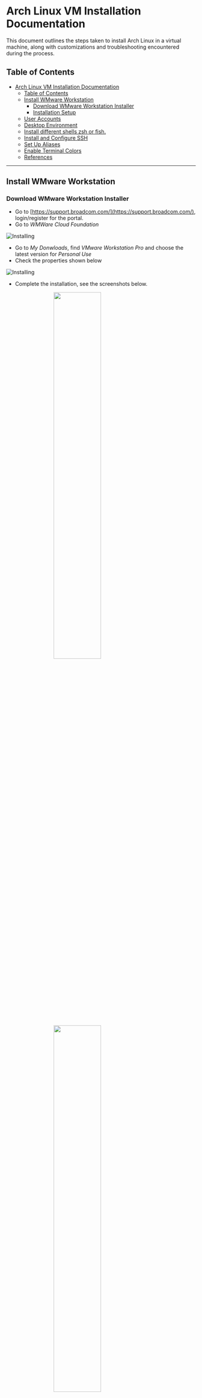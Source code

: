 # Arch Linux VM Installation Documentation

This document outlines the steps taken to install Arch Linux in a virtual machine, along with customizations and troubleshooting encountered during the process.

## Table of Contents
- [Arch Linux VM Installation Documentation](#arch-linux-vm-installation-documentation)
  - [Table of Contents](#table-of-contents)
  - [Install WMware Workstation](#install-wmware-workstation)
    - [Download WMware Workstation Installer](#download-wmware-workstation-installer)
    - [Installation Setup](#installation-setup)
  - [User Accounts](#user-accounts)
  - [Desktop Environment](#desktop-environment)
  - [Install different shells zsh or fish.](#install-different-shells-zsh-or-fish)
  - [Install and Configure SSH](#install-and-configure-ssh)
  - [Set Up Aliases](#set-up-aliases)
  - [Enable Terminal Colors](#enable-terminal-colors)
  - [References](#references)

---
## Install WMware Workstation
### Download WMware Workstation Installer
- Go to [https://support.broadcom.com/](https://support.broadcom.com/), login/register for the portal. 
- Go to *WMWare Cloud Foundation* 
  
![Installing](./resources/img/WMware%20Foundation.png)
- Go to *My Donwloads*, find *VMware Workstation Pro* and choose the latest version for *Personal Use*
- Check the properties shown below

![Installing](./resources/img/SHA2.png)
- Complete the installation, see the screenshots below.

<img src="./resources/img/1.png" width="50%"  style="display:block;margin: auto;" />
<img src="./resources/img/2.png" width="50%" style="display:block;margin: auto;" />
<img src="./resources/img/3.png" width="50%" style="display:block;margin: auto;" />
<img src="./resources/img/4.png" width="50%" style="display:block;margin: auto;" />
<img src="./resources/img/5.png" width="50%" style="display:block;margin: auto;" />
<img src="./resources/img/6.png" width="50%" style="display:block;margin: auto;" />
<img src="./resources/img/7.png" width="50%" style="display:block;margin: auto;" />
<img src="./resources/img/8.png" width="50%" style="display:block;margin: auto;" />


### Installation Setup

1. **Download Arch Linux ISO**  
Download the latest Arch Linux ISO from [archlinux.org](https://archlinux.org/download/). This installation uses archlinux.doridian.net.
  ![arch-linux](./resources/img/arch-linux.png)  
**Description:** The ISO image contains the Arch Linux operating system files necessary for installation. Choosing a reliable source ensures the integrity and authenticity of the download.   
2. **Set Up VM**  
Use VMware to create a VM. Allocate at least 4GB of RAM and 20GB of disk space. See the steps below.
<img src="./resources/img/1.1.png"   style="display:block;margin: auto;" />
<img src="./resources/img/1.2.png" width="50%" style="display:block;margin: auto;" />
<img src="./resources/img/1.3.png" width="50%" style="display:block;margin: auto;" />
<img src="./resources/img/1.4.png" width="50%" style="display:block;margin: auto;" />
<img src="./resources/img/1.6.png" width="50%" style="display:block;margin: auto;" />
<img src="./resources/img/1.5.png" width="50%" style="display:block;margin: auto;" />
<img src="./resources/img/1.7.png" width="50%" style="display:block;margin: auto;" />
<img src="./resources/img/1.8.png" width="50%" style="display:block;margin: auto;" />

**Description:** Setting up a virtual machine (VM) allows you to run Arch Linux in an isolated environment. Sufficient RAM and disk space are essential for a smooth installation and performance of the OS.

3. **Boot into Arch ISO**  
Boot the VM using the downloaded ISO.
<img src="./resources/img/2.1.png"  style="display:block;margin: auto;" />
<img src="./resources/img/2.2.png"  style="display:block;margin: auto;" />
<img src="./resources/img/2.3.png"  style="display:block;margin: auto;" />

4. **Partition the Disk**  
Use `fdisk` or `cfdisk` to create partitions:
- `/dev/sda1` - 1G - for /boot
- `/dev/sda2` - 5G - for root
- `/dev/sda3` - 1G - for swap

  First, run the below command to find out the device identifier:
    ```bash
      fdisk -l
    ```

  **Description:** `fdisk -l` lists all disks and their partitions, allowing you to identify your target disk for partitioning.

  <img src="./resources/img/3.1.png"  style="display:block;margin: auto;" />

  Then, with the device identifier, run the below command to start partitioning your disk. Make sure to change `/dev/sda` as per your system.
  ```bash
    cfdisk /dev/sda
  ```

  **Description:** `cfdisk` is a command-line partitioning tool. This command opens the partitioning interface for the specified disk.

  <img src="./resources/img/3.2.png"  style="display:block;margin: auto;" />

  Select `label type = dos` in the next prompt.
  
  Select the free space and choose option NEW from the bottom. 

  **Description:** Creating a new partition allows you to allocate space for the system, including boot, root, and swap partitions.

  <img src="./resources/img/3.3.png" style="display:block;margin: auto;" />

  Run the below command to check before you proceed to see in three partitions are listed.

  ```bash
    fdisk -l
  ```
  <img src="./resources/img/3.4.png" style="display:block;margin: auto;" />

  Run the following commands in sequence to format and create an ext4 file system in the newly created partition above. Make sure you change the /dev/sda1 and /dev/sda2 as per your need.
  ```bash
    mkfs.fat -F32 /dev/sda1
    mkfs.ext4 /dev/sda2
    mount /dev/sda2 /mnt
    mkdir /mnt/boot
    mount /dev/sda1 /mnt/boot
  ```
  **Description:**
  - `mkfs.fat -F32 /dev/sda1`: Formats the `/boot` partition as FAT32, necessary for boot loaders.
  - `mkfs.ext4 /dev/sda2`: Formats the root partition as ext4, a widely used Linux filesystem.
  - `mount /dev/sda2 /mnt`: Mounts the root partition to `/mnt`, the temporary root directory during installation.
  - `mkdir /mnt/boot`: Creates a directory for the boot partition.
  - `mount /dev/sda1 /mnt/boot`: Mounts the boot partition, allowing the boot loader to store necessary files.


  After completion, mount the system and create the necessary directories.

  ```bash
    mount /dev/sda2 /mnt
    mkdir /mnt/boot /mnt/var /mnt/home
    mount /dev/sda1 /mnt/boot
  ```

  **Description:** This sets up the filesystem hierarchy by mounting partitions to specific directories for proper access during and after installation.

  <img src="./resources/img/3.5.png"  style="display:block;margin: auto;" />

5. **Install Essential Packages**  
  Install base packages:
    ```bash
    pacman -Syy
    pacstrap /mnt base base-devel linux linux-firmware nano dhcpcd net-tools grub
    ```
    
    **Description:**
    - `pacman -Syy:` Updates the package database, ensuring the latest package information is used.
    - `pacstrap /mnt base base-devel linux linux-firmware nano dhcpcd net-tools grub`: Installs essential packages to the mounted filesystem:
    - base: Core system packages.
    - base-devel: Development tools.
    - linux: The Linux kernel.
    - linux-firmware: Firmware for hardware.
    - nano: A text editor for command-line use.
     - dhcpcd: DHCP client for automatic network configuration.
     - net-tools: Networking utilities.
     - grub: The bootloader to manage booting.

6. **Configure the System**  
  Generate fstab and configure hostname, timezone, and locale:
    ```bash
    genfstab -U /mnt >> /mnt/etcfstab
    arch-chroot /mnt
    ln -sf /usr/share/zoneinfoRegion/Chicago /etc/localtime
    hwclock --systohc
    echo "en_US.UTF-8 UTF-8" > etc/    locale.gen
    locale-gen
    echo "nuraiym" > /etchostname
    ```

    **Description:**
    - `genfstab -U /mnt >> /mnt/etc/fstab`: Generates the filesystem table, necessary for automatic mounting of partitions on boot
    - `arch-chroot /mnt`: Changes root into the newly installed system, allowing further configuration.
    - `ln -sf /usr/share/zoneinfo/Region/Chicago /etc/localtime`: Sets the timezone, which is important for accurate timekeeping.
    - `hwclock --systohc`: Syncs the hardware clock to the system clock.
    - `echo "en_US.UTF-8 UTF-8" > /etc/locale.gen`: Prepares the locale configuration for English (US).
    - `locale-gen`: Generates the locale data.
    - `echo "nuraiym" > /etc/hostname`: Sets the system's hostname, which identifies the machine on a network.

    The next step is to set up the root user password, create an admin user, and add the user to the sudoers file.

    Follow the below commands in sequence. Make sure to change the user name from debugpoint to something else as per your need.
    ```bash
    passwd root
    useradd -m -g users -G wheel -s /bin/bash nuraiym
    passwd nuraiym
    ```

    Open the sudoers file and add the below lines.

    ```bash
    nano /etc/sudoers
    ```

    Add below lines. As you already created the root user, the entry should be there.
    ```bash
    root ALL=(ALL) ALL
    nuraiym ALL=(ALL) ALL
    ```
7. **Install Bootloader**  
  Install grub, setup the initial ramdisk environment, unmount the system using the below commands in sequence.
    ```bash
    grub-install /dev/sda
    grub-mkconfig -o /boot/grub/grub.cfg
    mkinitcpio -p linux
    ```

    **Description:**
    - `grub-install /dev/sda`: Installs the GRUB bootloader to the specified disk, allowing the system to boot
    - `grub-mkconfig -o /boot/grub/grub.cfg`: Generates the GRUB configuration file, which defines boot options
    - `mkinitcpio -p linux`: Creates the initial ramdisk, which contains the necessary drivers and modules for booting.

    Then reboot the system.
    ```bash
    umount /mnt/boot
    umount /mnt
    reboot
    ```
8. **Install LXQt Desktop**   
  After reboot, choose Arch Linux from grub. In the Arch Linux prompt, start running the following commands in sequence. These commands install the Xorg server, display manager, LXQt desktop components, controller packages, and additional applications.

    For all the commands, use the default, i.e. press enter when asked.

   - Installs the Xorg server, which provides the graphical interface for the desktop environment.
   ```bash
   sudo pacman -S --needed xorg
   ```
   - Install display manager, lxqt desktop. Approx install size is 100 MB. Installs the LXQt desktop environment and dependencies, including the Simple Desktop Display Manager (SDDM).
   ```bash
   sudo pacman -S --needed lxqt xdg-utils ttf-freefont sddm
   ```
   - Install additional components (approx 80 MB)
   ```bash
   sudo pacman -S --needed libpulse libstatgrab libsysstat lm_sensors network-manager-applet oxygen-icons pavucontrol-qt
   ```
   - Install applications
   ```bash
   sudo pacman -S --needed firefox vlc filezilla leafpad xscreensaver archlinux-wallpaper
   ```
   - Now it’s time to enable the display manager and network manager as a service. So that, the next time you log on, they can run automatically by systemd.
   ```bash
   systemctl enable sddm
   systemctl enable NetworkManager
   ```
   - Reboot the system using the reboot command.
   ```bash
   reboot
   ```

  Now you can log in using the user id and password which you just created.

  <img src="./resources/img/3.6.png" style="display:block;margin: auto;" />


**Note:** If some of the commands are not working, you may need to put sudo before running it.


## User Accounts
1. Create User Account
  
    Add user accounts for justin, and codi:
   ```bash 
   useradd -m -G users -s /bin/  bash  justin
   useradd -m -G users -s /bin/  bash  codi
   ```
    User account for *nuraiym* was created in previous section.
2. Set Passwords

    Assign passwords to users and enforce a password change on the first login:
    ```bash 
    passwd justin #Type GraceHopper1906
    passwd codi #Type GraceHopper1906
    chage -d 0 justin
    chage -d 0 codi
    ```

    <img src="./resources/img/users1.png" style="display:block;margin: auto;" />
3. Configure sudo

    Edit the sudoers file to grant sudo permissions:
    Open the sudoers file and add the below lines.

      ```bash
      nano /etc/sudoers
      ```

      Add below lines. As you already created the root user, the entry should be there.
      ```bash
      root ALL=(ALL) ALL
      nuraiym ALL=(ALL) ALL
      justin ALL=(ALL) ALL
      codi ALL=(ALL) ALL
      ```

      <img src="./resources/img/users2.png" style="display:block;margin: auto;" />

## Desktop Environment
1. Enable the Display Manager
   Enable LightDM as the display manager:
    ```bash 
    pacman -S lightdm lightdm-gtk-greeter
    systemctl enable lightdm
    ```
2. **Reboot**
  
  Reboot the system to verify the installation:
    ```bash 
    reboot
    ```

## Install different shells zsh or fish.
1. **Install a fish**

    Install and configure fish:
    ```bash 
    sudo pacman -S fish
    chsh -s /bin/fish nuraiym
    ```

      <img src="./resources/img/fish.png" style="display:block;margin: auto;" />

2. **Install a zsh**
   
    Install and configure zsh:
    ```bash 
    pacman -S zsh
    chsh -s /bin/zsh nuraiym
    ```

      <img src="./resources/img/zsh.png" style="display:block;margin: auto;" />


## Install and Configure SSH
  Install SSH and start it at boot
    ```bash 
  pacman -S openssh
  systemctl enable sshd
  systemctl start sshd
    ```
      <img src="./resources/img/ssh1.png" style="display:block;margin: auto;" />
      <img src="./resources/img/ssh2.png" style="display:block;margin: auto;" />
      
## Set Up Aliases
Add custom aliases to `.zshrc` or `.bashrc`:
  1. **Edit shell configuration file:** 
     - For Bash, edit `.bashrc` :
        ```bash 
        sudo nano ~/.bashrc
        ``` 
     - For Zsh, edit `.zshrc`:
       ```bash 
       sudo nano ~/.zshrc
       ``` 
  2. **Add aliases:**
      ```bash 
      alias update='sudo pacman -Syu'   # Update the system
      alias cls='clear'                 # Clear the terminal
      alias ..='cd ..'                  # Go up one directory
      alias ll='ls -lh'                 # List files with details
      ``` 
  3. **Reload the configuration file to apply the changes:**
     - For Bash:
        ```bash 
        sudo source ~/.bashrc
        ``` 
     - For Zsh:
       ```bash 
       source ~/.zshrc
       ```  
  4. **Add aliases from web page if the internet connection established and curl is installed**      
     - For Bash: get the raw - data from github page and append it to `.bashrc`
        ```bash 
        sudo wget -qO- https://raw.githubusercontent.com/username/repository/branch/filename >> ~/.bashrc

        ``` 

## Enable Terminal Colors
To enable color coding in the terminal like the Arch ISO installation process, follow these steps:
   1. **Bash**
        - Edit the `.bashrc` file to enable color support
          ```bash 
          sudo nano ~/.bashrc
          ```
        - Add or uncomment the following lines to enable colored output (enable color for ls and grep)::
          ```bash 
          alias ls='ls --color=auto'
          alias grep='grep --color=auto'
          ```
        - Save and close the file, then reload `.bashrc`
          ```bash 
          sudo source ~/.bashrc
          ```
   2. **Zsh**
        - Edit the `.zshrc` file:
          ```bash 
          sudo nano ~/.zshrc
          ```
        - Add the following lines to enable colored output (enable color for ls and grep):
          ```bash 
          alias ls='ls --color=auto'
          alias grep='grep --color=auto'
          ```
        - Save and close the file, then reload `.zshrc`
          ```bash 
          sudo source ~/.zshrc
          ```

<img src="./resources/img/alias.png" alt="Alias Image" style="display:block;margin: auto;" />
<p>.bashrc-File</p>

<img src="./resources/img/color.png" alt="Alias Image" style="display:block;margin: auto;" />
<p>Terminal after changing the colors and setting the aliases</p>

## References
- [Arch Linux Installation Wiki](https://wiki.archlinux.org/title/Installation_guide)
- [Arch User Repository (AUR)](https://aur.archlinux.org/)
- [ChatGPT](https://chatgpt.com/)